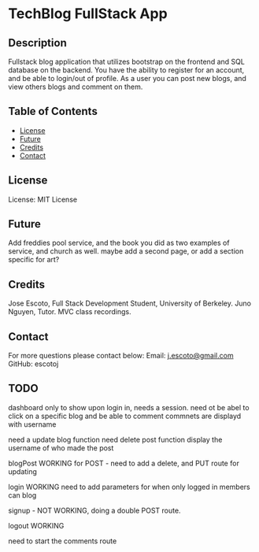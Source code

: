# TechBlog FullStack App

## Description
Fullstack blog application that utilizes bootstrap on the frontend and SQL database on the backend.
You have the ability to register for an account, and be able to login/out of profile. As a user you can post new blogs, and view others blogs and comment on them. 

## Table of Contents
- [License](#License)
- [Future](#Future)
- [Credits](#Credits)
- [Contact](#Contact)

## License
License: MIT License

## Future
Add freddies pool service, and the book you did as two examples of service, and church as well.
maybe add a second page, or add a section specific for art?

## Credits
Jose Escoto, Full Stack Development Student, University of Berkeley.
Juno Nguyen, Tutor. 
MVC class recordings. 

## Contact
For more questions please contact below:
Email: j.escoto@gmail.com
GitHub: escotoj


## TODO
dashboard only to show upon login in, needs a session.
need ot be abel to click on a specific blog and be able to comment
commnets are displayd with username 

need a update blog function
need delete post function
display the username of who made the post 

blogPost
WORKING for POST - need to add a delete, and PUT route for updating

login
WORKING
need to add parameters for when only logged in members can blog

signup -
NOT WORKING, doing a double POST route.

logout
WORKING

need to start the comments route 
